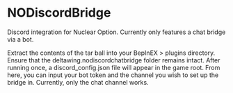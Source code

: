# NODiscordBridge

Discord integration for Nuclear Option. Currently only features a chat bridge via a bot.

Extract the contents of the tar ball into your BepInEX > plugins directory. Ensure that the deltawing.nodiscordchatbridge folder remains intact.
After running once, a discord_config.json file will appear in the game root. From here, you can input your bot token and the channel you wish to set up the bridge in. Currently, only the chat channel works.
